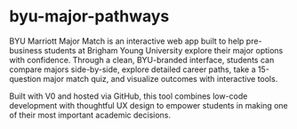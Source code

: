 # byu-major-pathways
BYU Marriott Major Match is an interactive web app built to help pre-business students at Brigham Young University explore their major options with confidence. Through a clean, BYU-branded interface, students can compare majors side-by-side, explore detailed career paths, take a 15-question major match quiz, and visualize outcomes with interactive tools.

Built with V0 and hosted via GitHub, this tool combines low-code development with thoughtful UX design to empower students in making one of their most important academic decisions.
